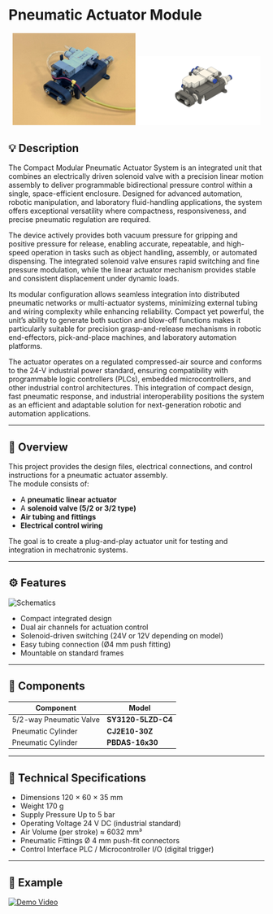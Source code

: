 # Pneumatic Actuator Module

<p align="center">
  <img src="./images/Vacuum_Gripper_Driver.jpg" width="48%" />
  <img src="./images/Vacuum_Gripper_Driver(rendered).png" width="48%" />
</p>

## 💡 Description
The Compact Modular Pneumatic Actuator System is an integrated unit that combines an electrically driven solenoid valve with a precision linear motion assembly to deliver programmable bidirectional pressure control within a single, space-efficient enclosure. Designed for advanced automation, robotic manipulation, and laboratory fluid-handling applications, the system offers exceptional versatility where compactness, responsiveness, and precise pneumatic regulation are required.

The device actively provides both vacuum pressure for gripping and positive pressure for release, enabling accurate, repeatable, and high-speed operation in tasks such as object handling, assembly, or automated dispensing. The integrated solenoid valve ensures rapid switching and fine pressure modulation, while the linear actuator mechanism provides stable and consistent displacement under dynamic loads.

Its modular configuration allows seamless integration into distributed pneumatic networks or multi-actuator systems, minimizing external tubing and wiring complexity while enhancing reliability. Compact yet powerful, the unit’s ability to generate both suction and blow-off functions makes it particularly suitable for precision grasp-and-release mechanisms in robotic end-effectors, pick-and-place machines, and laboratory automation platforms.

The actuator operates on a regulated compressed-air source and conforms to the 24-V industrial power standard, ensuring compatibility with programmable logic controllers (PLCs), embedded microcontrollers, and other industrial control architectures. This integration of compact design, fast pneumatic response, and industrial interoperability positions the system as an efficient and adaptable solution for next-generation robotic and automation applications.

---

## 📘 Overview

This project provides the design files, electrical connections, and control instructions for a pneumatic actuator assembly.  
The module consists of:
- A **pneumatic linear actuator**  
- A **solenoid valve (5/2 or 3/2 type)**  
- **Air tubing and fittings**  
- **Electrical control wiring**

The goal is to create a plug-and-play actuator unit for testing and integration in mechatronic systems.

---

## ⚙️ Features
![Schematics](./schematics/Schematics.png)
- Compact integrated design  
- Dual air channels for actuation control  
- Solenoid-driven switching (24V or 12V depending on model)  
- Easy tubing connection (Ø4 mm push fitting)  
- Mountable on standard frames  
---

## 🧩 Components

| Component | Model |
|------------|--------|
| 5/2-way Pneumatic Valve | **SY3120-5LZD-C4** |
| Pneumatic Cylinder | **CJ2E10-30Z** |
| Pneumatic Cylinder | **PBDAS-16x30** |
---

## 📏 Technical Specifications
- Dimensions	120 × 60 × 35 mm
- Weight	170 g
- Supply Pressure	Up to 5 bar
- Operating Voltage	24 V DC (industrial standard)
- Air Volume (per stroke)	≈ 6032 mm³
- Pneumatic Fittings	Ø 4 mm push-fit connectors
- Control Interface	PLC / Microcontroller I/O (digital trigger)
---

## 🧠 Example
[![Demo Video](https://img.youtube.com/vi/TiwMHKVwiJI/0.jpg)](https://youtu.be/TiwMHKVwiJI)

